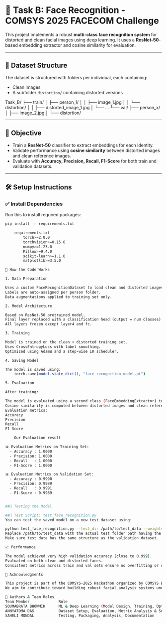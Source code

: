 
# 🚀 Task B: Face Recognition - COMSYS 2025 FACECOM Challenge

This project implements a robust **multi-class face recognition system** for distorted and clean facial images using deep learning. It uses a **ResNet-50**-based embedding extractor and cosine similarity for evaluation.

---

## 📁 Dataset Structure

The dataset is structured with folders per individual, each containing:

- Clean images
- A subfolder `distortion/` containing distorted versions

Task_B/
├── train/
│ ├── person_1/
│ │ ├── image_1.jpg
│ │ └── distortion/
│ │ ├── distorted_image_1.jpg
│ └── ...
└── val/
├── person_x/
│ ├── image_2.jpg
│ └── distortion/


---

## 📌 Objective

- Train a **ResNet-50** classifier to extract embeddings for each identity.
- Validate performance using **cosine similarity** between distorted images and clean reference images.
- Evaluate with **Accuracy, Precision, Recall, F1-Score** for both train and validation datasets.

---

## 🛠️ Setup Instructions

### ✅ Install Dependencies

Run this to install required packages:

```bash
pip install -r requirements.txt

    requirements.txt
        torch>=2.0.0
        torchvision>=0.15.0
        numpy>=1.23.0
        Pillow>=9.4.0
        scikit-learn>=1.1.0
        matplotlib>=3.5.0

📓 How the Code Works

1. Data Preparation

Uses a custom FaceRecognitionDataset to load clean and distorted images.
Labels are auto-assigned per person folder.
Data augmentations applied to training set only.

2. Model Architecture

Based on ResNet-50 pretrained model.
Final layer replaced with a classification head (output = num classes).
All layers frozen except layer4 and fc.

3. Training

Model is trained on the clean + distorted training set.
Uses CrossEntropyLoss with label smoothing.
Optimized using AdamW and a step-wise LR scheduler.

4. Saving Model

The model is saved using:
    torch.save(model.state_dict(), "face_recognition_model.pt")

5. Evaluation

After training:

The model is evaluated using a second class (FaceEmbeddingExtractor) to extract embeddings.
Cosine similarity is computed between distorted images and clean reference embeddings.
Evaluation metrics:
Accuracy
Precision
Recall
F1 Score

    Our Evaluation result

📊 Evaluation Metrics on Training Set:
  - Accuracy : 1.0000
  - Precision: 1.0000
  - Recall   : 1.0000
  - F1-Score : 1.0000

📊 Evaluation Metrics on Validation Set:
  - Accuracy : 0.9990
  - Precision: 0.9989
  - Recall   : 0.9991
  - F1-Score : 0.9989


##🧪 Testing the Model

##📝 Test Script: test_face_recognition.py
You can test the saved model on a new test dataset using:

python test_face_recognition.py --test_dir /path/to/test_data --weights face_recognition_model.pt
Replace /path/to/test_data with the actual test folder path having the same structure
Make sure test data has the same structure as the validation dataset.

📈 Performance

The model achieved very high validation accuracy (close to 0.999).
Evaluated on both clean and distorted faces.
Consistent metrics across train and val sets ensure no overfitting or data leakage.

🤝 Acknowledgments

This project is part of the COMSYS-2025 Hackathon organized by COMSYS Educational Trust, Kolkata.
We aim to contribute toward building robust facial analysis systems under real-world challenging visual conditions.

🧠 Authors & Team Roles
Team Member         	Role
SOUMABRATA BHOWMIK	    ML & Deep Learning (Model Design, Training, Optimization)
ANNYATOMA DAS	        Dataset Setup, Evaluation, Metric Analysis & Submission
SAHELI MONDAL	        Testing, Packaging, Analysis, Documentation
